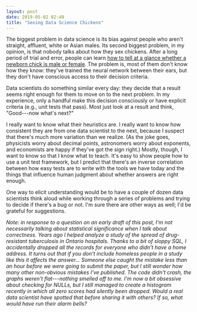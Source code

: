 ```yaml
---
layout: post
date: 2019-05-02 02:49
title: "Sexing Data Science Chickens"
---
```


The biggest problem in data science is its bias against people who aren't straight, affluent, white or Asian males.
Its second biggest problem, in my opinion, is that nobody talks about how they sex chickens.
After a long period of trial and error,
people can learn [how to tell at a glance whether a newborn chick is male or female][sexing].
The problem is, most of them don't know how they know:
they've trained the neural network between their ears,
but they don't have conscious access to their decision criteria.

Data scientists do something similar every day:
they decide that a result seems right enough for them to move on to the next problem.
In my experience,
only a handful make this decision consciously
or have explicit criteria (e.g., unit tests that pass).
Most just look at a result and think, "Good---now what's next?"

I really want to know what their heuristics are.
I really want to know how consistent they are from one data scientist to the next,
because I suspect that there's much more variation than we realize.
(As the joke goes,
physicists worry about decimal points,
astronomers worry about exponents,
and economists are happy if they've got the sign right.)
Mostly,
though,
I want to know so that I know what to teach.
It's easy to show people how to use a unit test framework,
but I predict that there's an inverse correlation between how easy tests are to write with the tools we have today
and the things that influence human judgment about whether answers are right enough.

One way to elicit understanding would be to have a couple of dozen data scientists think aloud
while working through a series of problems and trying to decide if there's a bug or not.
I'm sure there are other ways as well;
I'd be grateful for suggestions.

*Note: in response to a question on an early draft of this post,
I'm not necessarily talking about statistical significance when I talk about correctness.
Years ago I helped analyze a study of the spread of drug-resistant tuberculosis in Ontario hospitals.
Thanks to a bit of sloppy SQL,
I accidentally dropped all the records for everyone who didn't have a home address.
It turns out that if you don't include homeless people in a study like this it affects the answer...
Someone else caught the mistake less than an hour before we were going to submit the paper,
but I still wonder how many other non-obvious mistakes I've published.
The code didn't crash,
the graphs weren't flat---nothing smelled off to me.
I'm now a bit obsessive about checking for NULLs,
but I still managed to create a histogram recently in which all zero scores had silently been dropped.
Would a real data scientist have spotted that before sharing it with others?
If so, what would have run their alarm bells?*

[sexing]: https://psmag.com/magazine/the-lucrative-art-of-chicken-sexing
